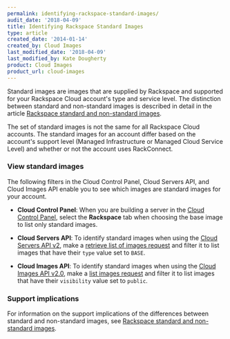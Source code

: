 ```yaml
---
permalink: identifying-rackspace-standard-images/
audit_date: '2018-04-09'
title: Identifying Rackspace Standard Images
type: article
created_date: '2014-01-14'
created_by: Cloud Images
last_modified_date: '2018-04-09'
last_modified_by: Kate Dougherty
product: Cloud Images
product_url: cloud-images
---
```


Standard images are images that are supplied by Rackspace and supported for
your Rackspace Cloud account's type and service level. The distinction
between standard and non-standard images is described in detail in the
article [Rackspace standard and non-standard images](/how-to/rackspace-standard-and-non-standard-images).

The set of standard images is not the same for all Rackspace Cloud
accounts. The standard images for an account differ based on the
account's support level (Managed Infrastructure or Managed Cloud Service
Level) and whether or not the account uses RackConnect.

### View standard images

The following filters in the Cloud Control Panel, Cloud Servers API, and
Cloud Images API enable you to see which images are standard images for
your account.

- **Cloud Control Panel**: When you are building a server in the [Cloud Control
Panel](https://mycloud.rackspace.com), select the **Rackspace** tab when
choosing the base image to list only standard images.

- **Cloud Servers API**: To identify standard images when using the [Cloud Servers API v2](https://developer.rackspace.com/docs/cloud-servers/v2/developer-guide/),
make a [retrieve list of images request](https://developer.rackspace.com/docs/cloud-servers/v2/api-reference/svr-images-operations/#retrieve-list-of-images) and
filter it to list images that have their `type` value set to `BASE`.

- **Cloud Images API**: To identify standard images when using the [Cloud Images API v2.0](https://developer.rackspace.com/docs/cloud-images/v2/developer-guide/),
make a [list images request](https://developer.rackspace.com/docs/cloud-images/v2/api-reference/images-operations/#list-images) and filter it to list images that
have their `visibility` value set to `public`.

### Support implications

For information on the support implications of the differences between
standard and non-standard images, see [Rackspace standard and non-standard images](/how-to/rackspace-standard-and-non-standard-images).
